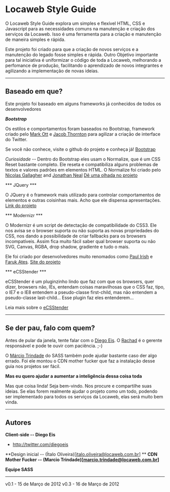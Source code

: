 Locaweb Style Guide
=================

O Locaweb Style Guide explora um simples e flexível HTML, CSS e Javascript para as necessidades comuns na manutenção e criação dos serviços da Locaweb. Isso é uma ferramenta para a criação e manutenção de maneira simples e rápida. 

Este projeto foi criado para que a criação de novos serviços e a manutenção do legado fosse simples e rápida. Outro Objetivo importante para tal iniciativa é uniformizar o código de toda a Locaweb, melhorando a perfomance de produção, facilitando o aprendizado de novos integrantes e agilizando a implementação de novas ideias.

________

Baseado em que?
-----------
Este projeto foi baseado em alguns frameworks já conhecidos de todos os desenvolvedores

***Bootstrap***

Os estilos e comportamentos foram baseados no Bootstrap, framework criado pelo [Mark Ott](http://twitter.com/mdo/) e [Jacob Thornton](http://twitter.com/fat) para agilizar a criação de interface do Twitter.

Se você não conhece, visite o github do projeto e conheça já!
[Bootstrap](twitter.github.com/bootstrap/)

*Curiosidade* -- 
Dentro do Bootstrap eles usam o Normalize, que é um CSS Reset bastante completo. Ele reseta e compatibiliza alguns problemas de textos e valores padrões em elementos HTML. O Normalize foi criado pelo [Nicolas Gallagher](@necolas) and [Jonathan Neal](@jon_neal)
[Dê uma olhada no projeto](http://necolas.github.com/normalize.css/)

*** JQuery ***

O JQuery é o framework mais utilizado para controlar comportamentos de elementos e outras coisinhas mais. Acho que ele dispensa apresentações. [Link do projeto](http://jquery.com)


*** Modernizr ***

O Modernizr é um script de detectação de compatibilidade do CSS3. Ele nos avisa se o browser suporta ou não suporta as novas propriedades do CSS, nos dando a possibilidade de criar fallbacks para os browsers incompatíveis. Assim fica muito fácil saber qual browser suporta ou não SVG, Canvas, RGBA, drop shadow, gradiente e tudo o mais.

Ele foi criado por desenvolvedores muito renomados como [Paul Irish](http://paulirish.com/) e [Faruk Ates](http://farukat.es/). [Site do projeto](http://www.modernizr.com/)


*** eCSStender ***

eCSStender é um pluginzinho lindo que faz com que os browsers, quer dizer, browsers não, IEs, entendam coisas maravilhosas que o CSS faz, tipo, o IE7 e o IE8 entendem a pseudo-classe first-child, mas não entendem a pseudo-classe last-child… Esse plugin faz eles entenderem… 

Leia mais sobre o [eCSStender](http://ecsstender.org/)


-----

Se der pau, falo com quem?
-------

Antes de pular da janela, tente falar com o [Diego Eis](diego.eis@locaweb.com.br).
O [Rachad](rachad.honein@locaweb.com.br) é o gerente responsável e pode te ouvir com paciência. ;-)

O [Márcio Trindade](marcio.trindade@locaweb.com.br) do SASS também pode ajudar bastante caso der algo errado. Foi ele montou o CDN mother fucker que faz a instalação desse guia nos projetos ser fácil.

**Mas eu quero ajudar a aumentar a inteligência dessa coisa toda**

Mas que coisa linda! Seja bem-vindo. Nos procure e compartilhe suas ideias. Se elas forem realmente ajudar o projeto como um todo, podendo ser implementado para todos os serviços da Locaweb, elas será muito bem vinda.

-----

Autores
-------

**Client-side -- Diego Eis**

+ http://twitter.com/diegoeis

**Design inicial -- (Ítalo Oliveira)[italo.oliveira@locaweb.com.br] **
**CDN Mother Fucker -- (Marcio Trindade)[marcio.trindade@locaweb.com.br]**

**Equipe SASS**

-----

v0.1 - 15 de Março de 2012
v0.3 - 16 de Março de 2012